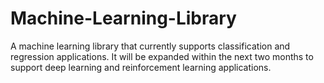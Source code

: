 # Machine-Learning-Library
A machine learning library that currently supports classification and regression applications. It will be expanded within the next two months to support deep learning and reinforcement learning applications.
